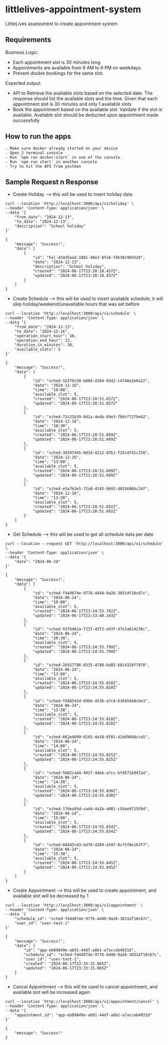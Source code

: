 # littlelives-appointment-system
LittleLives assessment to create appointment system

## Requirements
Business Logic:
- Each appointment slot is 30 minutes long.
- Appointments are available from 9 AM to 6 PM on weekdays.
- Prevent double bookings for the same slot.

Expected output:
- API to  Retrieve the available slots based on the selected date.
The response should list the available slots and the time. Given that each appointment slot is 30 minutes and only 1 available slots
- Book the appointment based on the available slot. 
Validate if the slot is available. Available slot should be deducted upon appointment made successfully

## How to run the apps
```
- Make sure docker already started on your device
- Open 2 terminal console
- Run `npm run docker:start` in one of the console
- Run `npm run start` in another console
- Try to hit the API from postman
```

## Sample Request n Response
- Create Holiday --> this will be used to insert holiday data
```
curl --location 'http://localhost:3000/api/v1/holiday' \
--header 'Content-Type: application/json' \
--data '{
    "from_date": "2024-12-13",
    "to_date": "2024-12-13",
    "description": "School holiday"
}'

{
    "message": "Success!",
    "data": [
        {
            "id": "hol-434d5ead-1801-49e2-8fa8-f4b38c909328",
            "date": "2024-12-13",
            "description": "School holiday",
            "created": "2024-06-17T23:20:18.457Z",
            "updated": "2024-06-17T23:20:18.457Z"
        }
    ]
}
```

- Create Schedule --> this will be used to insert available schedule, it will skip holiday/weekend/unavailable hours that was set before
```
curl --location 'http://localhost:3000/api/v1/schedule' \
--header 'Content-Type: application/json' \
--data '{
    "from_date": "2024-12-13",
    "to_date": "2024-12-16",
    "operation_start_hour": 10,
    "operation_end_hour": 13,
    "duration_in_minutes": 30,
    "available_slots": 5
}'

{
    "message": "Success!",
    "data": [
        {
            "id": "sched-1b379c58-b08d-4104-93d2-c4748a2e6a22",
            "date": "2024-12-16",
            "time": "10:00",
            "available_slot": 5,
            "created": "2024-06-17T23:28:51.657Z",
            "updated": "2024-06-17T23:28:51.657Z"
        },
        {
            "id": "sched-72c21b39-8d1a-4edb-89e3-f8dcf7279e62",
            "date": "2024-12-16",
            "time": "10:30",
            "available_slot": 5,
            "created": "2024-06-17T23:28:51.669Z",
            "updated": "2024-06-17T23:28:51.669Z"
        },
        {
            "id": "sched-3839fd45-603d-4212-97b1-f25cd7d1c258",
            "date": "2024-12-16",
            "time": "13:00",
            "available_slot": 5,
            "created": "2024-06-17T23:28:51.689Z",
            "updated": "2024-06-17T23:28:51.689Z"
        },
        {
            "id": "sched-e5a7b3e5-72a0-4145-9b92-d025696bc24f",
            "date": "2024-12-16",
            "time": "13:30",
            "available_slot": 5,
            "created": "2024-06-17T23:28:51.692Z",
            "updated": "2024-06-17T23:28:51.692Z"
        }
    ]
}
```

- Get Schedule --> this will be used to get all schedule data per date
```
curl --location --request GET 'http://localhost:3000/api/v1/schedule' \
--header 'Content-Type: application/json' \
--data '{
    "date": "2024-06-24"
}'

{
    "message": "Success!",
    "data": [
        {
            "id": "sched-f44d874e-9776-4d40-9a26-3031df10c67c",
            "date": "2024-06-24",
            "time": "10:00",
            "available_slot": 5,
            "created": "2024-06-17T23:24:55.762Z",
            "updated": "2024-06-17T23:33:40.143Z"
        },
        {
            "id": "sched-55fb462a-7337-43f2-a93f-47e1a614238c",
            "date": "2024-06-24",
            "time": "10:30",
            "available_slot": 5,
            "created": "2024-06-17T23:24:55.799Z",
            "updated": "2024-06-17T23:24:55.799Z"
        },
        {
            "id": "sched-2b557786-0335-4798-bd85-6814328f7970",
            "date": "2024-06-24",
            "time": "13:00",
            "available_slot": 5,
            "created": "2024-06-17T23:24:55.810Z",
            "updated": "2024-06-17T23:24:55.810Z"
        },
        {
            "id": "sched-f648542d-69bb-453b-a7c4-636859a8cbe3",
            "date": "2024-06-24",
            "time": "13:30",
            "available_slot": 5,
            "created": "2024-06-17T23:24:55.818Z",
            "updated": "2024-06-17T23:24:55.818Z"
        },
        {
            "id": "sched-662e4609-0165-4a38-8f01-42dd96b8cca5",
            "date": "2024-06-24",
            "time": "14:00",
            "available_slot": 5,
            "created": "2024-06-17T23:24:55.825Z",
            "updated": "2024-06-17T23:24:55.825Z"
        },
        {
            "id": "sched-5b02ca44-401f-4deb-a7cc-bfd571b947ad",
            "date": "2024-06-24",
            "time": "14:30",
            "available_slot": 5,
            "created": "2024-06-17T23:24:55.830Z",
            "updated": "2024-06-17T23:24:55.830Z"
        },
        {
            "id": "sched-17dea95d-ca4d-4a2b-a001-c59ae971559d",
            "date": "2024-06-24",
            "time": "15:00",
            "available_slot": 5,
            "created": "2024-06-17T23:24:55.834Z",
            "updated": "2024-06-17T23:24:55.834Z"
        },
        {
            "id": "sched-884d5c43-bd76-4289-a597-0cf5f8e163f7",
            "date": "2024-06-24",
            "time": "15:30",
            "available_slot": 5,
            "created": "2024-06-17T23:24:55.845Z",
            "updated": "2024-06-17T23:24:55.845Z"
        }
    ]
}
```

- Create Appointment --> this will be used to create appointment, and available slot will be decreased by 1
```
curl --location 'http://localhost:3000/api/v1/appointment' \
--header 'Content-Type: application/json' \
--data '{
    "schedule_id": "sched-f44d874e-9776-4d40-9a26-3031df10c67c",
    "user_id": "user-test-1"
}'

{
    "message": "Success!",
    "data": {
        "id": "app-eb09849e-ab91-44df-a0b1-a7acceb4931d",
        "schedule_id": "sched-f44d874e-9776-4d40-9a26-3031df10c67c",
        "user_id": "user-test-1",
        "created": "2024-06-17T23:33:15.065Z",
        "updated": "2024-06-17T23:33:15.065Z"
    }
}
```

- Cancal Appointment --> this will be used to cancel appointment, and available slot will be increased again
```
curl --location 'http://localhost:3000/api/v1/appointment/cancel' \
--header 'Content-Type: application/json' \
--data '{
    "appointment_id": "app-eb09849e-ab91-44df-a0b1-a7acceb4931d"
}'

{
    "message": "Success!"
}
```